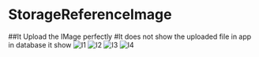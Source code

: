 # StorageReferenceImage

##It Upload the IMage perfectly
#It does not show the uploaded file in app in database it show
![I1](https://user-images.githubusercontent.com/56790330/93314372-4a2b8300-f827-11ea-8d39-d696ad2c7e49.PNG)
![I2](https://user-images.githubusercontent.com/56790330/93314382-4dbf0a00-f827-11ea-853e-86c9dac8db29.PNG)
![I3](https://user-images.githubusercontent.com/56790330/93314396-50b9fa80-f827-11ea-8a5b-f9437aac3759.PNG)
![I4](https://user-images.githubusercontent.com/56790330/93314403-531c5480-f827-11ea-8a7b-e3beebad1457.PNG)
